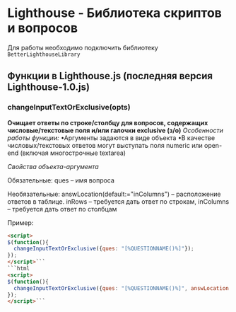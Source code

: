# Lighthouse - Библиотека скриптов и вопросов

Для работы необходимо подключить библиотеку `BetterLighthouseLibrary`

## Функции в Lighthouse.js (последняя версия Lighthouse-1.0.js)

### changeInputTextOrExclusive(opts)

**Очищает ответы по строке/столбцу для вопросов, содержащих числовые/текстовые поля и/или галочки exclusive (з/о)**
_Особенности работы функции:_
•Аргументы задаются в виде объекта
•В качестве числовых/текстовых ответов могут выступать поля numeric или open-end (включая многострочные textarea)

*Свойства объекта-аргумента*

Обязательные:
ques – имя вопроса

Необязательные:
answLocation(default:="inColumns") – расположение ответов в таблице. inRows – требуется дать ответ по строкам, inColumns – требуется дать ответ по столбцам

Пример:
```html
<script>
$(function(){
  changeInputTextOrExclusive({ques: "[%QUESTIONNAME()%]"});
});
</script>```
```html
<script>
$(function(){
  changeInputTextOrExclusive({ques: "[%QUESTIONNAME()%]", answLocation: "inRows"});
});
</script>```
